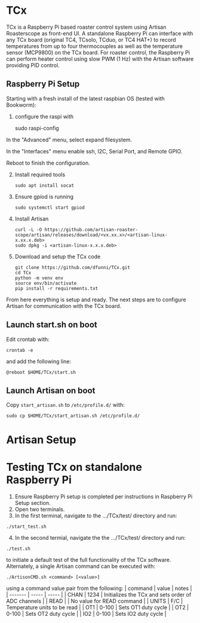 # TCx
TCx is a Raspberry Pi based roaster control system using Artisan Roasterscope as front-end UI. A standalone Raspberry Pi can interface with any TCx board (original TC4, TCsolo, TCduo, or TC4 HAT+) to record temperatures from up to four thermocouples as well as the temperature sensor (MCP9800) on the TCx board. For roaster control, the Raspberry Pi can perform heater control using slow PWM (1 Hz) with the Artisan software providing PID control.

## Raspberry Pi Setup
Starting with a fresh install of the latest raspbian OS (tested with Bookworm):

1. configure the raspi with
    
    sudo raspi-config
    
In the "Advanced" menu, select expand filesystem.

In the "Interfaces" menu enable ssh, I2C, Serial Port, and Remote GPIO.

Reboot to finish the configuration.

2. Install required tools
    ```
    sudo apt install socat
    ```
3. Ensure gpiod is running
    ```
    sudo systemctl start gpiod
    ```
4. Install Artisan
    ```
    curl -L -O https://github.com/artisan-roaster-scope/artisan/releases/download/<vx.xx.x>/<artisan-linux-x.xx.x.deb>
    sudo dpkg -i <artisan-linux-x.x.x.deb>
    ```
5. Download and setup the TCx code
    ```
    git clone https://github.com/dfunni/TCx.git
    cd TCx
    python -m venv env
    source env/bin/activate
    pip install -r requirements.txt
    ```
From here everything is setup and ready. The next steps are to configure Artisan for communication with the TCx board.

## Launch start.sh on boot
Edit crontab with:

    crontab -e

and add the following line:

    @reboot $HOME/TCx/start.sh

## Launch Artisan on boot
Copy `start_artisan.sh` to `/etc/profile.d/` with:

    sudo cp $HOME/TCx/start_artisan.sh /etc/profile.d/

# Artisan Setup

# Testing TCx on standalone Raspberry Pi
1. Ensure Raspberry Pi setup is completed per instructions in Raspberry Pi Setup
  section.
2. Open two terminals.
3. In the first terminal, navigate to the .../TCx/test/ directory and run:
```
./start_test.sh
```
4. In the second termial, navigate the the .../TCx/test/ directory and run:
```
./test.sh
```
to initiate a default test of the full functionality of the TCx software.
Alternately, a single Artisan command can be executed with:
```
./ArtisonCMD.sh <command> [<value>]
```
 using a command value pair from the following:
| command | value | notes |
| ------- | ----- | ----- |
| CHAN    | 1234  | Initializes the TCx and sets order of ADC channels |
| READ    |       | No value for READ command |
| UNITS   | F/C   | Temperature units to be read |
| OT1     | 0-100 | Sets OT1 duty cycle |
| OT2     | 0-100 | Sets OT2 duty cycle |
| IO2     | 0-100 | Sets IO2 duty cycle | 


